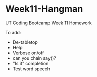 # Week11-Hangman
UT Coding Bootcamp Week 11 Homework

To add:
* De-tabletop
* Help
* Verbose on/off
 * can you chain say()?
* "Is it" completion
* Test word speech